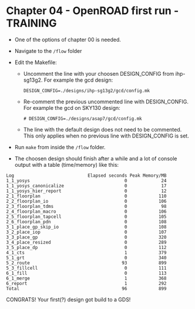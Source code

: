 # Chapter 04 - OpenROAD first run - TRAINING
* One of the options of chapter 00 is needed.
* Navigate to the ```/flow``` folder
* Edit the Makefile:
    * Uncomment the line with your choosen DESIGN_CONFIG from ihp-sg13g2.
    For example the gcd design:
        ```
        DESIGN_CONFIG=./designs/ihp-sg13g2/gcd/config.mk
        ```
    * Re-comment the previous uncommented line with DESIGN_CONFIG.
    For example the gcd on SKY130 design:
        ```
        # DESIGN_CONFIG=./designs/asap7/gcd/config.mk
        ```
    * The line with the default design does not need to be commented. This only applies when no previous line with DESIGN_CONFIG is set.

* Run ```make``` from inside the ```/flow``` folder.
* The choosen design should finish after a while and a lot of console output with a table (time/memory) like this:
```
Log                            Elapsed seconds Peak Memory/MB
1_1_yosys                                    0             24
1_1_yosys_canonicalize                       0             17
1_1_yosys_hier_report                        0             12
2_1_floorplan                                0            110
2_2_floorplan_io                             0            106
2_3_floorplan_tdms                           0             98
2_4_floorplan_macro                          0            106
2_5_floorplan_tapcell                        0            105
2_6_floorplan_pdn                            0            108
3_1_place_gp_skip_io                         0            108
3_2_place_iop                                0            107
3_3_place_gp                                 0            320
3_4_place_resized                            0            289
3_5_place_dp                                 0            112
4_1_cts                                      1            379
5_1_grt                                      0            340
5_2_route                                   93            899
5_3_fillcell                                 0            111
6_1_fill                                     0            113
6_1_merge                                    1            368
6_report                                     1            292
Total                                       96            899
```

CONGRATS! Your first(?) design got build to a GDS!